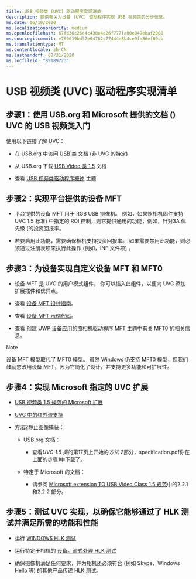 ```yaml
---
title: USB 视频类 (UVC) 驱动程序实现清单
description: 提供有关为设备 (UVC) 驱动程序实现 USB 视频类的分步信息。
ms.date: 06/19/2020
ms.localizationpriority: medium
ms.openlocfilehash: 67fd36c26e4c430e4e26f777fa00e849ebaf2008
ms.sourcegitcommit: e769619bd37e04762c77444e8b4ce9fe86ef09cb
ms.translationtype: MT
ms.contentlocale: zh-CN
ms.lasthandoff: 08/31/2020
ms.locfileid: "89189723"
---
```

# <a name="usb-video-class-uvc-driver-implementation-checklist"></a>USB 视频类 (UVC) 驱动程序实现清单

## <a name="step-1-get-started-with-usb-video-class-uvc-using-documentation-from-usborg-and-microsoft"></a>步骤1：使用 USB.org 和 Microsoft 提供的文档 () UVC 的 USB 视频类入门

使用以下链接了解 UVC：

- 在 USB.org 中访问 [USB 类](https://www.usb.org/documents?search=&type%5B0%5D=55&items_per_page=50) 文档 (非 UVC 的特定) 

- 从 USB.org 下载 [USB Video 类 1.5](https://www.usb.org/document-library/video-class-v15-document-set) 文档

- 查看 [USB 视频类驱动程序概述](./usb-video-class-driver-overview.md) 主题

## <a name="step-2-implement-the-platform-supplied-device-mft"></a>步骤2：实现平台提供的设备 MFT

- 平台提供的设备 MFT 用于 RGB USB 摄像机。 例如，如果照相机固件支持 UVC 1.5 标准) 中指定的 ROI 控制，则它提供通用的功能，例如，针对3A 优先级 (的投资回报率。

- 若要启用此功能，需要确保相机支持投资回报率。 如果需要禁用此功能，则必须通过注册表项来执行此操作 (例如，INF 文件项) 。

## <a name="step-3-implement-the-custom-device-mft-and-mft0-for-your-device"></a>步骤3：为设备实现自定义设备 MFT 和 MFT0

- 设备 MFT 是 UVC 的用户模式组件。 你可以插入此组件，以便向 UVC 添加扩展插件和优异点。

- 查看 [设备 MFT 设计指南](./dmft-design.md)。

- 查看 [设备 MFT 示例代码](/samples/microsoft/windows-driver-samples/driver-device-transform-sample/)。

- 查看 [创建 UWP 设备应用的照相机驱动程序 MFT](../devapps/creating-a-camera-driver-mft.md) 主题中有关 MFT0 的相关信息。

> [!NOTE]
> 设备 MFT 模型取代了 MFT0 模型。 虽然 Windows 仍支持 MFT0 模型，但我们鼓励您改用设备 MFT，因为它简化了设计，并支持更多功能和可扩展性。

## <a name="step-4-implement-microsoft-specified-uvc-extensions"></a>步骤4：实现 Microsoft 指定的 UVC 扩展

- [USB 视频类 1.5 规范的 Microsoft 扩展](./uvc-extensions-1-5.md)

- [UVC 中的红外流支持](./infrared-stream-support-in-uvc.md)

- 方法2静止图像捕获：

  - USB.org 文档：

    - 查看*UVC 1.5 类*的第17页上开始的*方法 2*部分，specification.pdf你在上面的步骤1中下载了。

  - 特定于 Microsoft 的文档：

    - 请参阅 [Microsoft extension TO USB Video Class 1.5 规范](./uvc-extensions-1-5.md)中的2.2.1 和2.2.2 部分。

## <a name="step-5-test-your-uvc-implementation-to-ensure-it-passes-hlk-tests-and-meets-required-functionality-and-performance"></a>步骤5：测试 UVC 实现，以确保它能够通过了 HLK 测试并满足所需的功能和性能

- 运行 [WINDOWS HLK 测试](../index.yml)

- 运行特定于相机的 [设备。流式处理 HLK 测试](/windows-hardware/test/hlk/testref/device-streaming)

- 确保摄像机满足任何要求，并为相机还必须符合 (例如 Skype、Windows Hello 等) 的其他产品传递 HLK 测试。